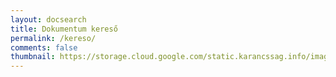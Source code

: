 ```yaml
---
layout: docsearch
title: Dokumentum kereső
permalink: /kereso/
comments: false
thumbnail: https://storage.cloud.google.com/static.karancssag.info/images/og/lens-1240004.jpg
---
```

